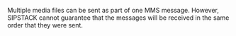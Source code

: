 Multiple media files can be sent as part of one MMS message. However, SIPSTACK cannot guarantee that the messages will be received in the same order that they were sent.
